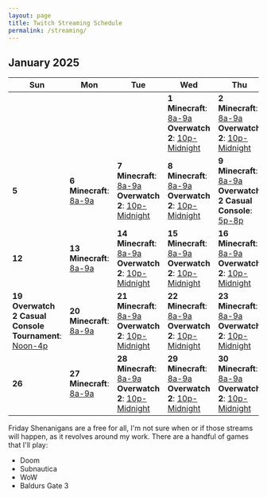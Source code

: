 ```yaml
---
layout: page
title: Twitch Streaming Schedule
permalink: /streaming/
---
```

## **January 2025**

| Sun | Mon                                   | Tue                                            | Wed                                            | Thu                                            | Fri                                   | Sat |
|-----|---------------------------------------|------------------------------------------------|------------------------------------------------|------------------------------------------------|---------------------------------------|-----|
|     |                                       |                                               |  **1** <br> **Minecraft**: [8a-9a](https://www.twitch.tv/sysop71) <br> **Overwatch 2**: [10p-Midnight](https://www.twitch.tv/sysop71) |  **2** <br> **Minecraft**: [8a-9a](https://www.twitch.tv/sysop71) <br> **Overwatch 2**: [10p-Midnight](https://www.twitch.tv/videos/2342854716) |  **3** <br> **Minecraft**: [8a-9a](https://www.twitch.tv/sysop71) | **4** |
| **5** |  **6** <br> **Minecraft**: [8a-9a](https://www.twitch.tv/sysop71) |  **7** <br> **Minecraft**: [8a-9a](https://www.twitch.tv/sysop71) <br> **Overwatch 2**: [10p-Midnight](https://www.twitch.tv/videos/2347424824) |  **8** <br> **Minecraft**: [8a-9a](https://www.twitch.tv/sysop71) <br> **Overwatch 2**: [10p-Midnight](https://www.twitch.tv/sysop71) |  **9** <br> **Minecraft**: [8a-9a](https://www.twitch.tv/sysop71) <br> **Overwatch 2 Casual Console**: [5p-8p](https://www.twitch.tv/videos/2348902770) | **10** <br> **Minecraft**: [8a-9a](https://www.twitch.tv/sysop71) <br> **Overwatch 2 Casual Console**: [7p-11p](https://www.twitch.tv/videos/2349940692) | **11** <br> **Overwatch 2 Ranked Console**: [5p-9p](https://www.twitch.tv/videos/2350819444) |
| **12** |  **13** <br> **Minecraft**: [8a-9a](https://www.twitch.tv/sysop71) |  **14** <br> **Minecraft**: [8a-9a](https://www.twitch.tv/videos/2353097863) <br> **Overwatch 2**: [10p-Midnight](https://www.twitch.tv/videos/2353752170) |  **15** <br> **Minecraft**: [8a-9a](https://www.twitch.tv/videos/2353976207) <br> **Overwatch 2**: [10p-Midnight](https://www.twitch.tv/videos/2354609975) |  **16** <br> **Minecraft**: [8a-9a](https://www.twitch.tv/videos/2354846958) <br> **Overwatch 2**: [10p-Midnight](https://www.twitch.tv/videos/2355490464) | **17** <br> **Minecraft**: [8a-9a](https://www.twitch.tv/sysop71) | **18** <br> **Overwatch 2 Casual Console Tournament**: [5p-9p](https://www.twitch.tv/videos/2357151461) |
| **19** <br> **Overwatch 2 Casual Console Tournament**: [Noon-4p](https://www.twitch.tv/videos/2357871138) |  **20** <br> **Minecraft**: [8a-9a](https://www.twitch.tv/sysop71) |  **21** <br> **Minecraft**: [8a-9a](https://www.twitch.tv/videos/2359513066) <br> **Overwatch 2**: [10p-Midnight](https://www.twitch.tv/videos/2360175921) |  **22** <br> **Minecraft**: [8a-9a](https://www.twitch.tv/videos/2360420703) <br> **Overwatch 2**: [10p-Midnight](https://www.twitch.tv/videos/2360175921) |  **23** <br> **Minecraft**: [8a-9a](https://www.twitch.tv/videos/2361314348) <br> **Overwatch 2**: [10p-Midnight](https://www.twitch.tv/videos/2361978587) | **24** <br> **Minecraft**: [8a-9a](https://www.twitch.tv/videos/2362204563) <br> **Friday Shenanigans**: [Stream](https://www.twitch.tv/videos/2362305352) | **25** |
| **26** |  **27** <br> **Minecraft**: [8a-9a](https://www.twitch.tv/sysop71) |  **28** <br> **Minecraft**: [8a-9a](https://www.twitch.tv/sysop71) <br> **Overwatch 2**: [10p-Midnight](https://www.twitch.tv/sysop71) |  **29** <br> **Minecraft**: [8a-9a](https://www.twitch.tv/sysop71) <br> **Overwatch 2**: [10p-Midnight](https://www.twitch.tv/sysop71) |  **30** <br> **Minecraft**: [8a-9a](https://www.twitch.tv/sysop71) <br> **Overwatch 2**: [10p-Midnight](https://www.twitch.tv/sysop71) | **31** <br> **Minecraft**: [8a-9a](https://www.twitch.tv/sysop71) |     |

Friday Shenanigans are a free for all, I'm not sure when or if those streams will happen, as it revolves around my work. There are a handful of games that I'll play:

- Doom
- Subnautica
- WoW
- Baldurs Gate 3
